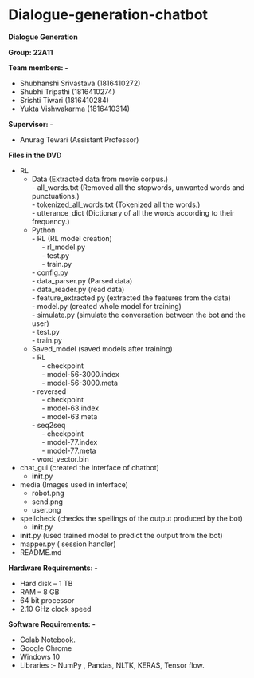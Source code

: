 # Dialogue-generation-chatbot
**Dialogue Generation**

**Group: 22A11**

**Team members: -**

- Shubhanshi Srivastava (1816410272)
- Shubhi Tripathi (1816410274)
- Srishti Tiwari (1816410284)
- Yukta Vishwakarma (1816410314)

**Supervisor: -**

- Anurag Tewari (Assistant Professor)

**Files in the DVD**
 - RL
     - Data (Extracted data from movie corpus.) <br/>
           - all_words.txt (Removed all the stopwords, unwanted words and punctuations.)<br/> 
           - tokenized_all_words.txt (Tokenized all the words.) <br/>
           - utterance_dict (Dictionary of all the words according to their frequency.)
     - Python <br/>
           - RL (RL model creation)<br/> 
               &nbsp;&nbsp;&nbsp;&nbsp;&nbsp;- rl_model.py<br/>
               &nbsp;&nbsp;&nbsp;&nbsp;&nbsp;- test.py <br/>
               &nbsp;&nbsp;&nbsp;&nbsp;&nbsp;- train.py <br/>
           - config.py <br/> 
           - data_parser.py (Parsed data)<br/> 
           - data_reader.py (read data) <br/>
           - feature_extracted.py (extracted the features from the data)<br/>
           - model.py (created whole model for training)<br/> 
           - simulate.py (simulate the conversation between the bot and the user)<br/>
           - test.py <br/>
           - train.py <br/>
     - Saved_model (saved models after training)<br/>
           - RL <br/>
               &nbsp;&nbsp;&nbsp;&nbsp;&nbsp;- checkpoint <br/> 
               &nbsp;&nbsp;&nbsp;&nbsp;&nbsp;- model-56-3000.index <br/>
               &nbsp;&nbsp;&nbsp;&nbsp;&nbsp;- model-56-3000.meta <br/>
           - reversed <br/>
               &nbsp;&nbsp;&nbsp;&nbsp;&nbsp;- checkpoint <br/>
               &nbsp;&nbsp;&nbsp;&nbsp;&nbsp;- model-63.index <br/>
               &nbsp;&nbsp;&nbsp;&nbsp;&nbsp;- model-63.meta <br/>
           - seq2seq <br/>
               &nbsp;&nbsp;&nbsp;&nbsp;&nbsp;- checkpoint <br/>
               &nbsp;&nbsp;&nbsp;&nbsp;&nbsp;- model-77.index <br/>
               &nbsp;&nbsp;&nbsp;&nbsp;&nbsp;- model-77.meta <br/>
           - word_vector.bin
- chat_gui (created the interface of chatbot)
     - __init__.py
- media  (Images used in interface)
     - robot.png
     - send.png
     - user.png
- spellcheck (checks the spellings of the output produced by the bot)
     - __init__.py
- __init__.py (used trained model to predict the output from the bot)
- mapper.py ( session handler)
- README.md

**Hardware Requirements: -**

- Hard disk – 1 TB
- RAM – 8 GB
- 64 bit processor
- 2.10 GHz clock speed

**Software Requirements: -**

- Colab Notebook.
- Google Chrome
- Windows 10
- Libraries :- NumPy , Pandas, NLTK, KERAS, Tensor flow.
